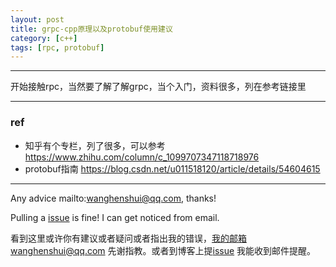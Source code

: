 ```yaml
---
layout: post
title: grpc-cpp原理以及protobuf使用建议
category: [c++]
tags: [rpc, protobuf]
---
```

  

---

开始接触rpc，当然要了解了解grpc，当个入门，资料很多，列在参考链接里






---

### ref

- 知乎有个专栏，列了很多，可以参考 https://www.zhihu.com/column/c_1099707347118718976
- protobuf指南 https://blog.csdn.net/u011518120/article/details/54604615

---

Any advice mailto:wanghenshui@qq.com, thanks! 

Pulling a [issue](https://github.com/wanghenshui/wanghenshui.github.io/issues/new) is fine! I can get noticed from email.

看到这里或许你有建议或者疑问或者指出我的错误，我的邮箱wanghenshui@qq.com 先谢指教。或者到博客上提[issue](https://github.com/wanghenshui/wanghenshui.github.io/issues/new) 我能收到邮件提醒。